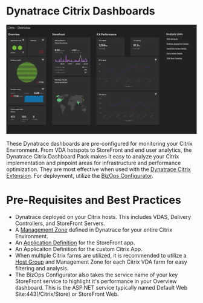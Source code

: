# Dynatrace Citrix Dashboards
![OverviewDashboard](images/Overview.png)

These Dynatrace dashboards are pre-configured for monitoring your Citrix Environment. From VDA hotspots to StoreFront and end user analytics, the Dynatrace Citrix Dashboard Pack makes it easy to analyze your Citrix implementation and pinpoint areas for infrastructure and performance optimization. They are most effective when used with the [Dynatrace Citrix Extension](https://www.dynatrace.com/news/blog/optimize-citrix-platform-performance-and-user-experience-with-dynatrace/). For deployment, utilize the [BizOps Configurator](https://dynatrace.github.io/BizOpsConfigurator). 

# Pre-Requisites and Best Practices
- Dynatrace deployed on your Citrix hosts. This includes VDAS, Delivery Controllers, and StoreFront Servers. 
- A [Management Zone](https://www.dynatrace.com/support/help/shortlink/management-zones-hub) defined in Dynatrace for your entire Citrix Environment. 
- An [Application Definition](https://www.dynatrace.com/support/help/shortlink/my-web-application) for the StoreFront app.
- An Applicaiton Definition for the custom Citrix App.
- When multiple Citrix farms are utilized, it is recommended to utilize a [Host Group](https://www.dynatrace.com/support/help/shortlink/host-groups) and Management Zone for each Citrix VDA farm for easy filtering and analysis.
- The BizOps Configurator also takes the service name of your key StoreFront service to highlight it's performance in your Overview dashboard. This is the ASP.NET service typically named Default Web Site:443(/Citrix/Store) or StoreFront Web.
